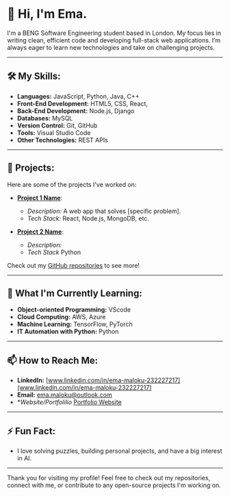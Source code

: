# 👋 Hi, I'm Ema.

I'm a BENG Software Engineering student based in London. My focus lies in writing clean, efficient code and developing full-stack web applications. I’m always eager to learn new technologies and take on challenging projects.

---

## 🛠️ My Skills:
- **Languages:** JavaScript, Python, Java, C++
- **Front-End Development:** HTML5, CSS, React,
- **Back-End Development:** Node.js, Django
- **Databases:** MySQL
- **Version Control:** Git, GitHub
- **Tools:** Visual Studio Code
- **Other Technologies:** REST APIs

---

## 🚀 Projects:
Here are some of the projects I've worked on:

- **[Project 1 Name](https://github.com/your-username/project-1)**: 
  - *Description:* A web app that solves [specific problem].
  - *Tech Stack:* React, Node.js, MongoDB, etc.

- **[Project 2 Name](https://github.com/your-username/project-2)**: 
  - *Description:*
  - *Tech Stack* Python

Check out my [GitHub repositories](https://github.com/Emamalz?tab=repositories) to see more!

---

## 🌱 What I'm Currently Learning:
- **Object-oriented Programming:** VScode
- **Cloud Computing:** AWS, Azure
- **Machine Learning:** TensorFlow, PyTorch
- **IT Automation with Python:** Python
  
---

## 📫 How to Reach Me:
- **LinkedIn:** [www.linkedin.com/in/ema-maloku-232227217](www.linkedin.com/in/ema-maloku-232227217)
- **Email:** [ema.maloku@outlook.com](mailto:ema.maloku@outlook.com)
- **Website/Portfolilio* [Portfolio Website](https://myportfolio.com)

---

## ⚡ Fun Fact:
- I love solving puzzles, building personal projects, and have a big interest in AI.

---

Thank you for visiting my profile! Feel free to check out my repositories, connect with me, or contribute to any open-source projects I'm working on.
